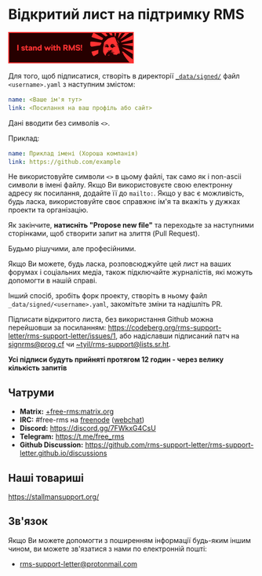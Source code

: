 # Відкритий лист на підтримку RMS
 [![Add this badge to your repo!](assets/badge-64-w-border.png)](https://github.com/rms-support-letter/rms-support-letter.github.io/new/master/_data/signed)

Для того, щоб підписатися, створіть в директорії [`_data/signed/`](./_data/signed/) файл `<username>.yaml` з наступним змістом:

```yaml
name: <Ваше ім'я тут>
link: <Посилання на ваш профіль або сайт>
```
Дані вводити без символів `<>`.

Приклад:
```yaml
name: Приклад імені (Хороша компанія)
link: https://github.com/example
```

Не використовуйте символи `<>` в цьому файлі, так само як і non-ascii символи в імені файлу. Якщо Ви використовуєте свою електронну адресу як посилання, додайте її до `mailto:`. Якщо у вас є можливість, будь ласка, використовуйте своє справжнє ім'я та вкажіть у дужках проекти та організацію.

Як закінчите, **натисніть "Propose new file"** та переходьте за наступними сторінками, щоб створити запит на злиття (Pull Request).

Будьмо рішучими, але професійними.

Якщо Ви можете, будь ласка, розповсюджуйте цей лист на ваших форумах і соціальних медіа, також пiдключайте журналістів, якi можуть допомогти в нашій справі.

Інший спосіб, зробіть форк проекту, створіть в ньому файл `_data/signed/<username>.yaml`, закомітьте зміни та надішліть PR.

Підписати відкритого листа, без використання Github можна перейшовши за посиланням: https://codeberg.org/rms-support-letter/rms-support-letter/issues/1, або надіславши підписаний патч на [signrms@prog.cf](mailto:signrms@prog.cf) чи [~tyil/rms-support@lists.sr.ht](mailto:~tyil/rms-support@lists.sr.ht).

**Усі підписи будуть прийняті протягом 12 годин - через велику кількість запитів**

## Чатруми

- **Matrix:** [+free-rms:matrix.org](https://matrix.to/#/+free-rms:matrix.org)
- **IRC:** #free-rms на [freenode](https://freenode.net) ([webchat](https://kiwiirc.com/client/irc.freenode.net/#free-rms))
- **Discord:** https://discord.gg/7FWkxG4CsU
- **Telegram:** https://t.me/free_rms
- **Github Discussion:** <https://github.com/rms-support-letter/rms-support-letter.github.io/discussions>

## Наші товариші

https://stallmansupport.org/

## Зв'язок

Якщо Ви можете допомогти з поширенням інформації будь-яким іншим чином, ви можете зв'язатися з нами по електронній пошті:
- rms-support-letter@protonmail.com
